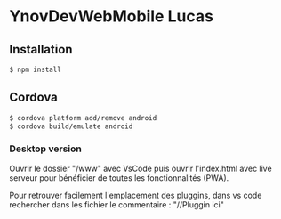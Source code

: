 # YnovDevWebMobile Lucas

## Installation

```sh
$ npm install
```

## Cordova

```sh
$ cordova platform add/remove android
$ cordova build/emulate android
```

### Desktop version
Ouvrir le dossier "/www" avec VsCode puis ouvrir l'index.html avec live serveur pour bénéficier de toutes les fonctionnalités (PWA).

Pour retrouver facilement l'emplacement des pluggins, dans vs code rechercher dans les fichier le commentaire : "//Pluggin ici"
